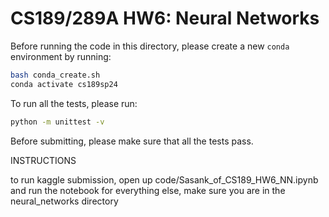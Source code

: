 # CS189/289A HW6: Neural Networks

Before running the code in this directory, please create a new `conda`
environment by running:
```sh
bash conda_create.sh
conda activate cs189sp24
```

To run all the tests, please run:
```sh
python -m unittest -v
```

Before submitting, please make sure that all the tests pass.


INSTRUCTIONS

to run kaggle submission, open up code/Sasank_of_CS189_HW6_NN.ipynb and run the notebook
for everything else, make sure you are in the neural_networks directory